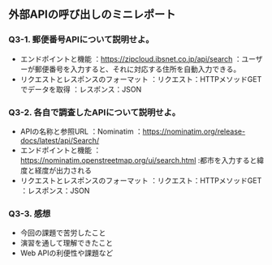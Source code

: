 ## 外部APIの呼び出しのミニレポート
### Q3-1. 郵便番号APIについて説明せよ。
* エンドポイントと機能
  ：https://zipcloud.ibsnet.co.jp/api/search
  ：ユーザーが郵便番号を入力すると、それに対応する住所を自動入力できる。
* リクエストとレスポンスのフォーマット
  ：リクエスト：HTTPメソッドGETでデータを取得
  ：レスポンス：JSON
### Q3-2. 各自で調査したAPIについて説明せよ。
* APIの名称と参照URL
  ：Nominatim
  ：https://nominatim.org/release-docs/latest/api/Search/
* エンドポイントと機能
  ：https://nominatim.openstreetmap.org/ui/search.html
  :都市を入力すると緯度と経度が出力される
* リクエストとレスポンスのフォーマット
  ：リクエスト：HTTPメソッドGET
  ：レスポンス：JSON
### Q3-3. 感想
* 今回の課題で苦労したこと
* 演習を通して理解できたこと
* Web APIの利便性や課題など
